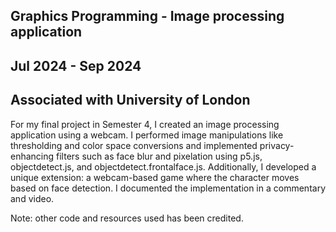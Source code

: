 ## Graphics Programming - Image processing application

## Jul 2024 - Sep 2024

## Associated with University of London

For my final project in Semester 4, I created an image processing application using a webcam. I performed image manipulations like thresholding and color space conversions and implemented privacy-enhancing filters such as face blur and pixelation using p5.js, objectdetect.js, and objectdetect.frontalface.js. Additionally, I developed a unique extension: a webcam-based game where the character moves based on face detection. I documented the implementation in a commentary and video.

Note: other code and resources used has been credited.
